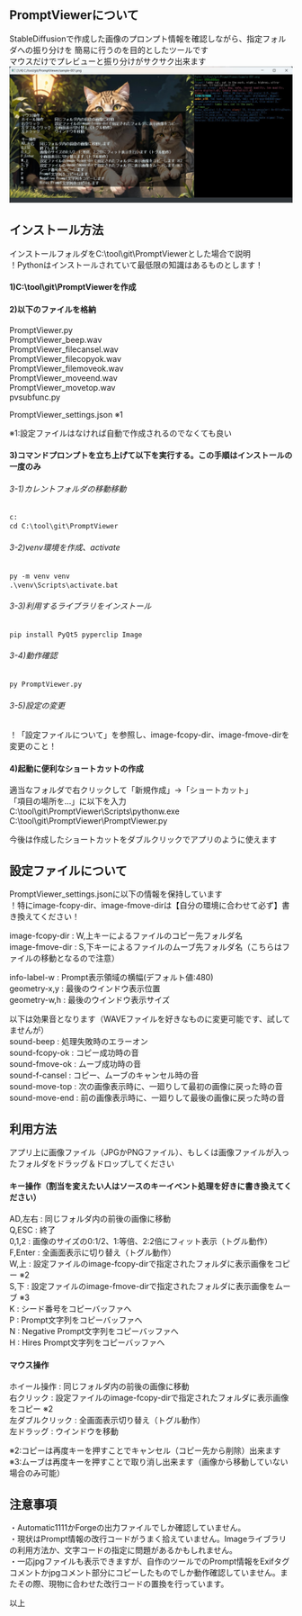 ## PromptViewerについて
StableDiffusionで作成した画像のプロンプト情報を確認しながら、指定フォルダへの振り分けを
簡易に行うのを目的としたツールです  
マウスだけでプレビューと振り分けがサクサク出来ます
![PromptViewer-image](docs/PromptViewer-image.jpg)

## インストール方法
インストールフォルダをC:\tool\git\PromptViewerとした場合で説明  
！Pythonはインストールされていて最低限の知識はあるものとします！  

#### 1)C:\tool\git\PromptViewerを作成
#### 2)以下のファイルを格納
  PromptViewer.py  
  PromptViewer_beep.wav  
  PromptViewer_filecansel.wav  
  PromptViewer_filecopyok.wav  
  PromptViewer_filemoveok.wav  
  PromptViewer_moveend.wav  
  PromptViewer_movetop.wav  
  pvsubfunc.py  
  
  PromptViewer_settings.json    ※1

※1:設定ファイルはなければ自動で作成されるのでなくても良い
  
#### 3)コマンドプロンプトを立ち上げて以下を実行する。この手順はインストールの一度のみ
###### 3-1)カレントフォルダの移動移動
    c:
    cd C:\tool\git\PromptViewer
###### 3-2)venv環境を作成、activate
    py -m venv venv
    .\venv\Scripts\activate.bat
###### 3-3)利用するライブラリをインストール
    pip install PyQt5 pyperclip Image
###### 3-4)動作確認
    py PromptViewer.py
    
###### 3-5)設定の変更
！「設定ファイルについて」を参照し、image-fcopy-dir、image-fmove-dirを変更のこと！

#### 4)起動に便利なショートカットの作成
  適当なフォルダで右クリックして「新規作成」->「ショートカット」  
「項目の場所を...」に以下を入力
  C:\tool\git\PromptViewer\Scripts\pythonw.exe C:\tool\git\PromptViewer\PromptViewer.py  
  
  今後は作成したショートカットをダブルクリックでアプリのように使えます  

## 設定ファイルについて
PromptViewer_settings.jsonに以下の情報を保持しています  
！特にimage-fcopy-dir、image-fmove-dirは【自分の環境に合わせて必ず】書き換えてください！  

image-fcopy-dir   : W,上キーによるファイルのコピー先フォルダ名  
image-fmove-dir   : S,下キーによるファイルのムーブ先フォルダ名（こちらはファイルの移動となるので注意）  

info-label-w      : Prompt表示領域の横幅(デフォルト値:480)  
geometry-x,y      : 最後のウインドウ表示位置  
geometry-w,h      : 最後のウインドウ表示サイズ  

以下は効果音となります（WAVEファイルを好きなものに変更可能です、試してませんが）  
sound-beep        : 処理失敗時のエラーオン  
sound-fcopy-ok    : コピー成功時の音  
sound-fmove-ok    : ムーブ成功時の音  
sound-f-cansel    : コピー、ムーブのキャンセル時の音  
sound-move-top    : 次の画像表示時に、一廻りして最初の画像に戻った時の音  
sound-move-end    : 前の画像表示時に、一廻りして最後の画像に戻った時の音  

## 利用方法
アプリ上に画像ファイル（JPGかPNGファイル）、もしくは画像ファイルが入ったフォルダをドラッグ＆ドロップしてください

#### キー操作（割当を変えたい人はソースのキーイベント処理を好きに書き換えてください）
AD,左右   : 同じフォルダ内の前後の画像に移動  
Q,ESC     : 終了  
0,1,2     : 画像のサイズの0:1/2、1:等倍、2:2倍にフィット表示（トグル動作）  
F,Enter   : 全画面表示に切り替え（トグル動作）  
W,上      : 設定ファイルのimage-fcopy-dirで指定されたフォルダに表示画像をコピー ※2  
S,下      : 設定ファイルのimage-fmove-dirで指定されたフォルダに表示画像をムーブ ※3  
K         : シード番号をコピーバッファへ  
P         : Prompt文字列をコピーバッファへ  
N         : Negative Prompt文字列をコピーバッファへ  
H         : Hires Prompt文字列をコピーバッファへ  

#### マウス操作
ホイール操作      : 同じフォルダ内の前後の画像に移動  
右クリック        : 設定ファイルのimage-fcopy-dirで指定されたフォルダに表示画像をコピー ※2  
左ダブルクリック  : 全画面表示切り替え（トグル動作）  
左ドラッグ       :  ウインドウを移動  

※2:コピーは再度キーを押すことでキャンセル（コピー先から削除）出来ます  
※3:ムーブは再度キーを押すことで取り消し出来ます（画像から移動していない場合のみ可能）  

## 注意事項
・Automatic1111かForgeの出力ファイルでしか確認していません。  
・現状はPrompt情報の改行コードがうまく拾えていません。Imageライブラリの利用方法か、文字コードの指定に問題があるかもしれません。  
・一応jpgファイルも表示できますが、自作のツールでのPrompt情報をExifタグコメントかjpgコメント部分にコピーしたものでしか動作確認していません。またその際、現物に合わせた改行コードの置換を行っています。

以上

